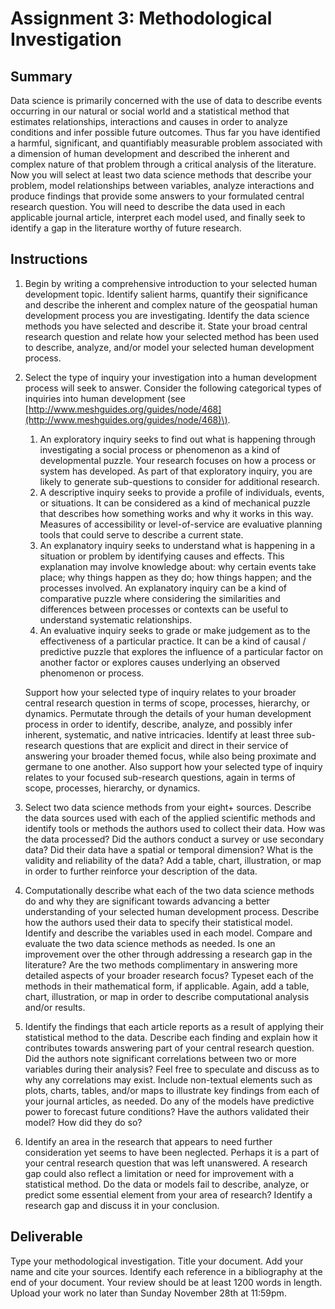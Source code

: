 # Assignment 3: Methodological Investigation

## Summary

Data science is primarily concerned with the use of data to describe events occurring in our natural or social world and a statistical method that estimates relationships, interactions and causes in order to analyze conditions and infer possible future outcomes. Thus far you have identified a harmful, significant, and quantifiably measurable problem associated with a dimension of human development and described the inherent and complex nature of that problem through a critical analysis of the literature. Now you will select at least two data science methods that describe your problem, model relationships between variables, analyze interactions and produce findings that provide some answers to your formulated central research question. You will need to describe the data used in each applicable journal article, interpret each model used, and finally seek to identify a gap in the literature worthy of future research.

## Instructions

1. Begin by writing a comprehensive introduction to your selected human development topic. Identify salient harms, quantify their significance and describe the inherent and complex nature of the geospatial human development process you are investigating. Identify the data science methods you have selected and describe it. State your broad central research question and relate how your selected method has been used to describe, analyze, and/or model your selected human development process.

2. Select the type of inquiry your investigation into a human development process will seek to answer. Consider the following categorical types of inquiries into human development \(see [http://www.meshguides.org/guides/node/468](http://www.meshguides.org/guides/node/468)\).

   1. An exploratory inquiry seeks to find out what is happening through investigating a social process or phenomenon as a kind of developmental puzzle. Your research focuses on how a process or system has developed. As part of that exploratory inquiry, you are likely to generate sub-questions to consider for additional research.
   2. A descriptive inquiry seeks to provide a profile of individuals, events, or situations. It can be considered as a kind of mechanical puzzle that describes how something works and why it works in this way. Measures of accessibility or level-of-service are evaluative planning tools that could serve to describe a current state.
   3. An explanatory inquiry seeks to understand what is happening in a situation or problem by identifying causes and effects. This explanation may involve knowledge about: why certain events take place; why things happen as they do; how things happen; and the processes involved. An explanatory inquiry can be a kind of comparative puzzle where considering the similarities and differences between processes or contexts can be useful to understand systematic relationships.
   4. An evaluative inquiry seeks to grade or make judgement as to the effectiveness of a particular practice. It can be a kind of causal / predictive puzzle that explores the influence of a particular factor on another factor or explores causes underlying an observed phenomenon or process.

   Support how your selected type of inquiry relates to your broader central research question in terms of scope, processes, hierarchy, or dynamics. Permutate through the details of your human development process in order to identify, describe, analyze, and possibly infer inherent, systematic, and native intricacies. Identify at least three sub-research questions that are explicit and direct in their service of answering your broader themed focus, while also being proximate and germane to one another. Also support how your selected type of inquiry relates to your focused sub-research questions, again in terms of scope, processes, hierarchy, or dynamics.

3. Select two data science methods from your eight+ sources. Describe the data sources used with each of the applied scientific methods and identify tools or methods the authors used to collect their data. How was the data processed? Did the authors conduct a survey or use secondary data? Did their data have a spatial or temporal dimension? What is the validity and reliability of the data? Add a table, chart, illustration, or map in order to further reinforce your description of the data.
4. Computationally describe what each of the two data science methods do and why they are significant towards advancing a better understanding of your selected human development process. Describe how the authors used their data to specify their statistical model. Identify and describe the variables used in each model. Compare and evaluate the two data science methods as needed. Is one an improvement over the other through addressing a research gap in the literature? Are the two methods complimentary in answering more detailed aspects of your broader research focus? Typeset each of the methods in their mathematical form, if applicable. Again, add a table, chart, illustration, or map in order to describe computational analysis and/or results.
5. Identify the findings that each article reports as a result of applying their statistical method to the data. Describe each finding and explain how it contributes towards answering part of your central research question. Did the authors note significant correlations between two or more variables during their analysis? Feel free to speculate and discuss as to why any correlations may exist. Include non-textual elements such as plots, charts, tables, and/or maps to illustrate key findings from each of your journal articles, as needed. Do any of the models have predictive power to forecast future conditions? Have the authors validated their model? How did they do so?
6. Identify an area in the research that appears to need further consideration yet seems to have been neglected. Perhaps it is a part of your central research question that was left unanswered. A research gap could also reflect a limitation or need for improvement with a statistical method. Do the data or models fail to describe, analyze, or predict some essential element from your area of research? Identify a research gap and discuss it in your conclusion.

## Deliverable

Type your methodological investigation. Title your document. Add your name and cite your sources.  Identify each reference in a bibliography at the end of your document. Your review should be at least 1200 words in length. Upload your work no later than Sunday November 28th at 11:59pm.
